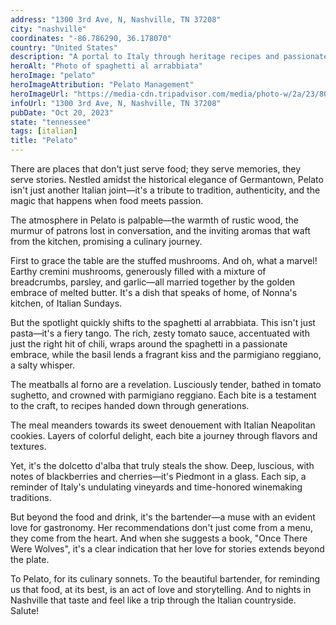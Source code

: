 ```yaml
---
address: "1300 3rd Ave, N, Nashville, TN 37208"
city: "nashville"
coordinates: "-86.786290, 36.178070"
country: "United States"
description: "A portal to Italy through heritage recipes and passionate service"
heroAlt: "Photo of spaghetti al arrabbiata"
heroImage: "pelato"
heroImageAttribution: "Pelato Management"
heroImageUrl: "https://media-cdn.tripadvisor.com/media/photo-w/2a/23/80/03/spaghetti-al-arrabbiata.jpg"
infoUrl: "1300 3rd Ave, N, Nashville, TN 37208"
pubDate: "Oct 20, 2023"
state: "tennessee"
tags: [italian]
title: "Pelato"
---
```


There are places that don't just serve food; they serve memories, they serve stories. Nestled amidst the historical elegance of Germantown, Pelato isn't just another Italian joint—it's a tribute to tradition, authenticity, and the magic that happens when food meets passion.

The atmosphere in Pelato is palpable—the warmth of rustic wood, the murmur of patrons lost in conversation, and the inviting aromas that waft from the kitchen, promising a culinary journey.

First to grace the table are the stuffed mushrooms. And oh, what a marvel! Earthy cremini mushrooms, generously filled with a mixture of breadcrumbs, parsley, and garlic—all married together by the golden embrace of melted butter. It's a dish that speaks of home, of Nonna's kitchen, of Italian Sundays.

But the spotlight quickly shifts to the spaghetti al arrabbiata. This isn't just pasta—it's a fiery tango. The rich, zesty tomato sauce, accentuated with just the right hit of chili, wraps around the spaghetti in a passionate embrace, while the basil lends a fragrant kiss and the parmigiano reggiano, a salty whisper.

The meatballs al forno are a revelation. Lusciously tender, bathed in tomato sughetto, and crowned with parmigiano reggiano. Each bite is a testament to the craft, to recipes handed down through generations.

The meal meanders towards its sweet denouement with Italian Neapolitan cookies. Layers of colorful delight, each bite a journey through flavors and textures.

Yet, it's the dolcetto d'alba that truly steals the show. Deep, luscious, with notes of blackberries and cherries—it's Piedmont in a glass. Each sip, a reminder of Italy's undulating vineyards and time-honored winemaking traditions.

But beyond the food and drink, it's the bartender—a muse with an evident love for gastronomy. Her recommendations don't just come from a menu, they come from the heart. And when she suggests a book, "Once There Were Wolves", it's a clear indication that her love for stories extends beyond the plate.

To Pelato, for its culinary sonnets. To the beautiful bartender, for reminding us that food, at its best, is an act of love and storytelling. And to nights in Nashville that taste and feel like a trip through the Italian countryside. Salute!
